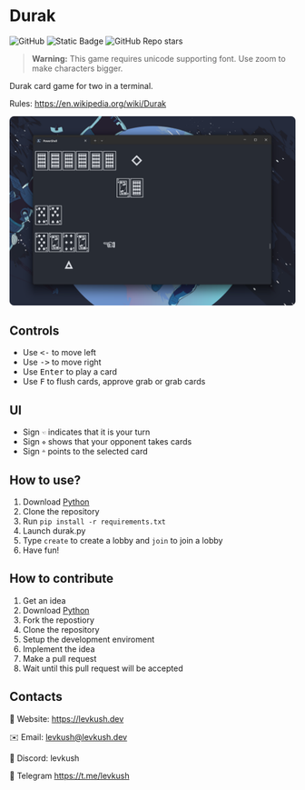 # Durak


![GitHub](https://img.shields.io/github/license/levkush/durak)
![Static Badge](https://img.shields.io/badge/version-v1.0-red)
![GitHub Repo stars](https://img.shields.io/github/stars/levkush/durak)

> **Warning:** This game requires unicode supporting font. Use zoom to make characters bigger.

Durak card game for two in a terminal.

Rules: https://en.wikipedia.org/wiki/Durak

![Alt text](/durak.png "Screenshot of a game")

## Controls
* Use <kbd><-</kbd> to move left
* Use <kbd>-></kbd> to move right
* Use <kbd>Enter</kbd> to play a card
* Use <kbd>F</kbd> to flush cards, approve grab or grab cards
  
## UI
* Sign `☜` indicates that it is your turn
* Sign `⋄` shows that your opponent takes cards
* Sign `ᐞ` points to the selected card

## How to use?
1. Download [Python](https://python.org)
2. Clone the repository
3. Run `pip install -r requirements.txt`
4. Launch durak.py
5. Type `create` to create a lobby and `join` to join a lobby
5. Have fun! 

## How to contribute
1. Get an idea
2. Download [Python](https://python.org)
3. Fork the repostiory
4. Clone the repository
5. Setup the development enviroment
6. Implement the idea
7. Make a pull request
8. Wait until this pull request will be accepted

## Contacts
🔗 Website: https://levkush.dev

✉️ Email: levkush@levkush.dev

💬 Discord: levkush

💬 Telegram https://t.me/levkush
